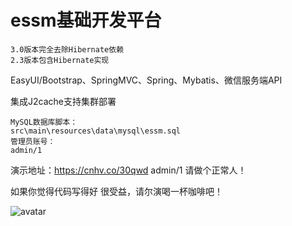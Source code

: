 # essm基础开发平台
    
    3.0版本完全去除Hibernate依赖
    2.3版本包含Hibernate实现

EasyUI/Bootstrap、SpringMVC、Spring、Mybatis、微信服务端API

集成J2cache支持集群部署

    MySQL数据库脚本：
    src\main\resources\data\mysql\essm.sql 
    管理员账号：
    admin/1
    
   
演示地址：https://cnhv.co/30qwd admin/1
请做个正常人！

如果你觉得代码写得好 很受益，请尔演喝一杯咖啡吧！

![avatar](https://github.com/eryanwcp/essm/blob/master/doc/pay.jpg?raw=true)

